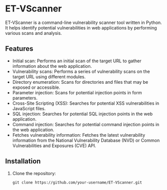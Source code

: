 # ET-VScanner

ET-VScanner is a command-line vulnerability scanner tool written in Python. It helps identify potential vulnerabilities in web applications by performing various scans and analysis.

## Features

- Initial scan: Performs an initial scan of the target URL to gather information about the web application.
- Vulnerability scans: Performs a series of vulnerability scans on the target URL using different modules.
- Directory enumeration: Scans for directories and files that may be exposed or accessible.
- Parameter injection: Scans for potential injection points in form parameters.
- Cross-Site Scripting (XSS): Searches for potential XSS vulnerabilities in JavaScript files.
- SQL injection: Searches for potential SQL injection points in the web application.
- Command injection: Searches for potential command injection points in the web application.
- Fetches vulnerability information: Fetches the latest vulnerability information from the National Vulnerability Database (NVD) or Common Vulnerabilities and Exposures (CVE) API.

## Installation

1. Clone the repository:

   ```shell
   git clone https://github.com/your-username/ET-VScanner.git
